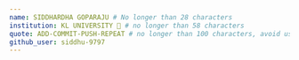 ```yaml
---
name: SIDDHARDHA GOPARAJU # No longer than 28 characters
institution: KL UNIVERSITY 🚩 # no longer than 58 characters
quote: ADD-COMMIT-PUSH-REPEAT # no longer than 100 characters, avoid using quotes(") to guarantee the format remains the same.
github_user: siddhu-9797
---
```


